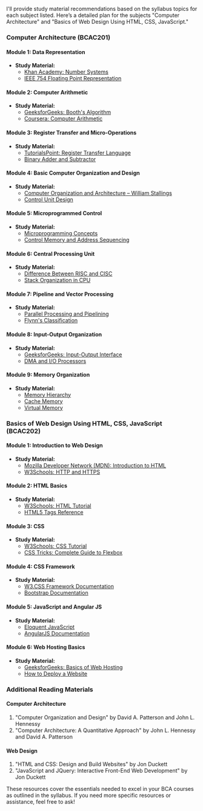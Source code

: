 I'll provide study material recommendations based on the syllabus topics for each subject listed. Here’s a detailed plan for the subjects "Computer Architecture" and "Basics of Web Design Using HTML, CSS, JavaScript."

### Computer Architecture (BCAC201)

#### Module 1: Data Representation
- **Study Material:**
  - [Khan Academy: Number Systems](https://www.khanacademy.org/computing/computer-science/cryptography#number-theory)
  - [IEEE 754 Floating Point Representation](https://www.geeksforgeeks.org/ieee-standard-754-floating-point-numbers/)

#### Module 2: Computer Arithmetic
- **Study Material:**
  - [GeeksforGeeks: Booth's Algorithm](https://www.geeksforgeeks.org/booths-algorithm-multiplication-two-signed-binary-numbers/)
  - [Coursera: Computer Arithmetic](https://www.coursera.org/lecture/comparch/computer-arithmetic-1-6W3hn)

#### Module 3: Register Transfer and Micro-Operations
- **Study Material:**
  - [TutorialsPoint: Register Transfer Language](https://www.tutorialspoint.com/computer_logical_organization/register_transfer_language.htm)
  - [Binary Adder and Subtractor](https://www.geeksforgeeks.org/binary-adder-and-subtractor/)

#### Module 4: Basic Computer Organization and Design
- **Study Material:**
  - [Computer Organization and Architecture – William Stallings](https://www.pearson.com/us/higher-education/program/Stallings-Computer-Organization-and-Architecture-11th-Edition/PGM1291526.html)
  - [Control Unit Design](https://www.javatpoint.com/computer-organization-control-unit)

#### Module 5: Microprogrammed Control
- **Study Material:**
  - [Microprogramming Concepts](https://www.tutorialspoint.com/computer_logical_organization/micro_programmed_control.htm)
  - [Control Memory and Address Sequencing](https://www.geeksforgeeks.org/control-memory-address-sequencing/)

#### Module 6: Central Processing Unit
- **Study Material:**
  - [Difference Between RISC and CISC](https://www.geeksforgeeks.org/risc-vs-cisc/)
  - [Stack Organization in CPU](https://www.geeksforgeeks.org/stack-based-cpu-organization/)

#### Module 7: Pipeline and Vector Processing
- **Study Material:**
  - [Parallel Processing and Pipelining](https://www.tutorialspoint.com/computer_architecture/parallel_processing.htm)
  - [Flynn's Classification](https://www.geeksforgeeks.org/flynns-classification/)

#### Module 8: Input-Output Organization
- **Study Material:**
  - [GeeksforGeeks: Input-Output Interface](https://www.geeksforgeeks.org/input-output-interface/)
  - [DMA and I/O Processors](https://www.tutorialspoint.com/computer_logical_organization/dma.htm)

#### Module 9: Memory Organization
- **Study Material:**
  - [Memory Hierarchy](https://www.geeksforgeeks.org/memory-hierarchy-design-and-performance/)
  - [Cache Memory](https://www.tutorialspoint.com/computer_logical_organization/cache_memory.htm)
  - [Virtual Memory](https://www.geeksforgeeks.org/virtual-memory-in-operating-system/)

### Basics of Web Design Using HTML, CSS, JavaScript (BCAC202)

#### Module 1: Introduction to Web Design
- **Study Material:**
  - [Mozilla Developer Network (MDN): Introduction to HTML](https://developer.mozilla.org/en-US/docs/Learn/HTML/Introduction_to_HTML)
  - [W3Schools: HTTP and HTTPS](https://www.w3schools.com/whatis/whatis_http.asp)

#### Module 2: HTML Basics
- **Study Material:**
  - [W3Schools: HTML Tutorial](https://www.w3schools.com/html/)
  - [HTML5 Tags Reference](https://developer.mozilla.org/en-US/docs/Web/HTML/Element)

#### Module 3: CSS
- **Study Material:**
  - [W3Schools: CSS Tutorial](https://www.w3schools.com/css/)
  - [CSS Tricks: Complete Guide to Flexbox](https://css-tricks.com/snippets/css/a-guide-to-flexbox/)

#### Module 4: CSS Framework
- **Study Material:**
  - [W3.CSS Framework Documentation](https://www.w3schools.com/w3css/)
  - [Bootstrap Documentation](https://getbootstrap.com/docs/5.0/getting-started/introduction/)

#### Module 5: JavaScript and Angular JS
- **Study Material:**
  - [Eloquent JavaScript](https://eloquentjavascript.net/)
  - [AngularJS Documentation](https://docs.angularjs.org/guide)

#### Module 6: Web Hosting Basics
- **Study Material:**
  - [GeeksforGeeks: Basics of Web Hosting](https://www.geeksforgeeks.org/web-hosting-basics/)
  - [How to Deploy a Website](https://www.freecodecamp.org/news/deploying-a-website/)

### Additional Reading Materials
#### Computer Architecture
1. "Computer Organization and Design" by David A. Patterson and John L. Hennessy
2. "Computer Architecture: A Quantitative Approach" by John L. Hennessy and David A. Patterson

#### Web Design
1. "HTML and CSS: Design and Build Websites" by Jon Duckett
2. "JavaScript and JQuery: Interactive Front-End Web Development" by Jon Duckett

These resources cover the essentials needed to excel in your BCA courses as outlined in the syllabus. If you need more specific resources or assistance, feel free to ask!
